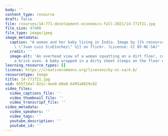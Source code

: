 ```yaml
---
body: ''
content_type: resource
draft: false
file: /courses/14-771-development-economics-fall-2021/14-771f21.jpg
file_size: 47408
file_type: image/jpeg
image_metadata:
  caption: "A woman and her baby living in India. Image by {{% resource_link \"608299e8-4822-4345-a87c-6209dcdb4e60\"\
    \ \"Juan Luis S\xE1nchez\" %}} on flickr. (License: CC BY-NC-SA)"
  credit: ''
  image-alt: 'An overhead view of a woman squatting on a dirt floor, cooking over
    a brick oven. A baby wrapped in a dirty sheet sleeps on the floor nearby. '
learning_resource_types: []
license: https://creativecommons.org/licenses/by-nc-sa/4.0/
resourcetype: Image
title: 14-771f21.jpg
uid: 055f14a7-821c-4ee0-80e8-6495a8829c82
video_files:
  video_captions_file: ''
  video_thumbnail_file: ''
  video_transcript_file: ''
video_metadata:
  video_speakers: ''
  video_tags: ''
  youtube_description: ''
  youtube_id: ''
---
```

